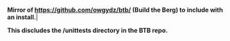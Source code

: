 **Mirror of https://github.com/owgydz/btb/ (Build the Berg) to include with an install.**|

**This discludes the /unittests directory in the BTB repo.**
